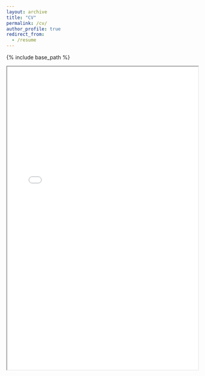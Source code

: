 ```yaml
---
layout: archive
title: "CV"
permalink: /cv/
author_profile: true
redirect_from:
  - /resume
---
```


{% include base_path %}

<!-- Embed the PDF directly into the page -->
<iframe src="{{ '/files/CV_SL.pdf' | relative_url }}" width="100%" height="800px">
    This browser does not support PDFs. Please download the PDF to view it: 
    <a href="{{ '/files/CV_SL.pdf' | relative_url }}">Download PDF</a>.
</iframe>

